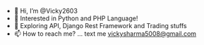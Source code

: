 - 👋 Hi, I’m @Vicky2603
- 👀 Interested in Python and PHP Language!
- 🌱 Exploring API, Django Rest Framework and Trading stuffs
- 📫 How to reach me? ... text me vickysharma5008@gmail.com

<!---
Vicky2603/Vicky2603 is a ✨ special ✨ repository because its `README.md` (this file) appears on your GitHub profile.
You can click the Preview link to take a look at your changes.
--->
